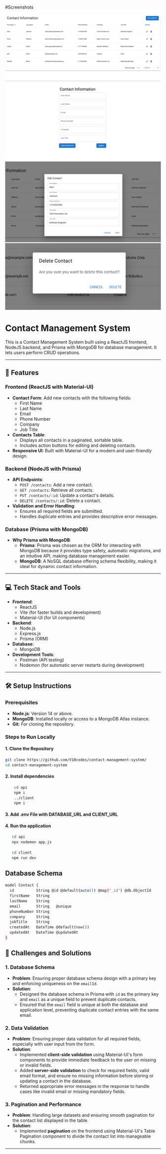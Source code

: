 #Screenshots
![1](https://github.com/V10codes/contact-management-system/blob/main/client/public/Screenshot%202024-11-16%20103606.png)
![2](https://github.com/V10codes/contact-management-system/blob/main/client/public/Screenshot%202024-11-16%20103717.png)
![3](https://github.com/V10codes/contact-management-system/blob/main/client/public/Screenshot%202024-11-16%20103807.png)
![4](https://github.com/V10codes/contact-management-system/blob/main/client/public/Screenshot%202024-11-16%20103827.png)


# Contact Management System

This is a Contact Management System built using a ReactJS frontend, NodeJS backend, and Prisma with MongoDB for database management. It lets users perform CRUD operations.

---

## 🚀 Features

### Frontend (ReactJS with Material-UI)
- **Contact Form**: Add new contacts with the following fields:
  - First Name
  - Last Name
  - Email
  - Phone Number
  - Company
  - Job Title
- **Contacts Table**:
  - Displays all contacts in a paginated, sortable table.
  - Includes action buttons for editing and deleting contacts.
- **Responsive UI**: Built with Material-UI for a modern and user-friendly design.

### Backend (NodeJS with Prisma)
- **API Endpoints**:
  - `POST /contacts`: Add a new contact.
  - `GET /contacts`: Retrieve all contacts.
  - `PUT /contacts/:id`: Update a contact's details.
  - `DELETE /contacts/:id`: Delete a contact.
- **Validation and Error Handling**:
  - Ensures all required fields are submitted.
  - Handles duplicate entries and provides descriptive error messages.

### Database (Prisma with MongoDB)
- **Why Prisma with MongoDB**:
  - **Prisma**: Prisma was chosen as the ORM for interacting with MongoDB because it provides type safety, automatic migrations, and an intuitive API, making database management easier.
  - **MongoDB**: A NoSQL database offering schema flexibility, making it ideal for dynamic contact information.
---

## 💻 Tech Stack and Tools

- **Frontend**:
  - ReactJS
  - Vite (for faster builds and development)
  - Material-UI (for UI components)
- **Backend**:
  - Node.js
  - Express.js
  - Prisma (ORM)
- **Database**:
  - MongoDB
- **Development Tools**:
  - Postman (API testing)
  - Nodemon (for automatic server restarts during development)

---

## 🛠️ Setup Instructions

### Prerequisites
- **Node.js**: Version 14 or above.
- **MongoDB**: Installed locally or access to a MongoDB Atlas instance.
- **Git**: For cloning the repository.

### Steps to Run Locally

#### 1. Clone the Repository
```bash
git clone https://github.com/V10codes/contact-management-system/
cd contact-management-system
```
#### 2. Install dependencies
``` bash
    cd api
    npm i
    ../client
    npm i
```
#### 3. Add .env File with DATABASE_URL and CLIENT_URL

#### 4. Run the application
```bash 
   cd api 
   npx nodemon app.js

   cd client 
   npm run dev
```

## Database Schema

```bash
model Contact {
  id          String @id @default(auto()) @map("_id") @db.ObjectId
  firstName   String
  lastName    String
  email       String   @unique
  phoneNumber String
  company     String
  jobTitle    String
  createdAt   DateTime @default(now())
  updatedAt   DateTime @updatedAt
}
```

## 📝 Challenges and Solutions

### 1. **Database Schema**
- **Problem**: Ensuring proper database schema design with a primary key and enforcing uniqueness on the `emailId`.
- **Solution**: 
  - Designed the database schema in Prisma with `id` as the primary key and `email` as a unique field to prevent duplicate contacts.
  - Ensured that the `email` field is unique at both the database and application level, preventing duplicate contact entries with the same email.

### 2. **Data Validation**
- **Problem**: Ensuring proper data validation for all required fields, especially with user input from the form.
- **Solution**: 
  - Implemented **client-side validation** using Material-UI's form components to provide immediate feedback to the user on missing or invalid fields.
  - Added **server-side validation** to check for required fields, valid email format, and ensure no missing information before storing or updating a contact in the database.
  - Returned appropriate error messages in the response to handle cases like invalid email or missing mandatory fields.

### 3. **Pagination and Performance**
- **Problem**: Handling large datasets and ensuring smooth pagination for the contact list displayed in the table.
- **Solution**: 
  - Implemented **pagination** on the frontend using Material-UI's Table Pagination component to divide the contact list into manageable chunks.
---








